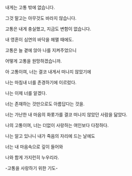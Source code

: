 내게는 고통 밖에 없습니다.

그것 말고는 아무것도 바라지 않습니다.

고통은 내게 충실했고, 지금도 변함이 없습니다.

내 영혼이 심연의 바닥을 헤맬 때에도.

고통은 늘 곁에 앉아 나를 지켜주었으니

어떻게 고통을 원망하겠습니까.

아 고통이여, 너는 결코 내게서 떠나지 않았기에

나는 마침내 너를 존경하기에 이르렀다.

나는 이제 너를 알겠다.

너는 존재하는 것만으로도 아름답다는 것을.

너는 가난한 내 마음의 화롯가를 결코 떠나지 않았던 사람을 닮았다.

나의 고통이여, 너는 더없이 사랑하는 여인보다 다정하다.

나는 알고 있나니 내가 죽음의 자리에 드는 날에도

너는 내 마음속으로 깊이 들어와

나와 함게 가지런히 누우리라.

-고통을 사랑하기 위한 기도-